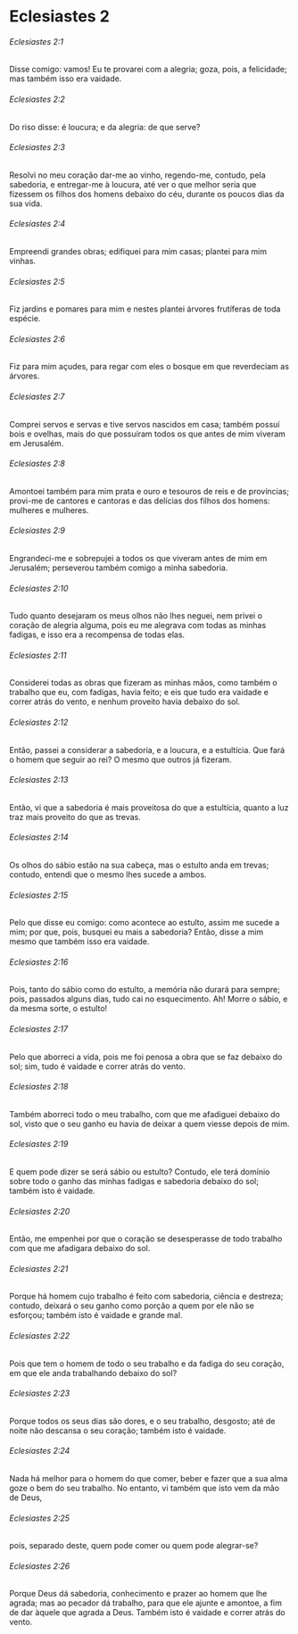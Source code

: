 # Eclesiastes 2

###### Eclesiastes 2:1

Disse comigo: vamos! Eu te provarei com a alegria; goza, pois, a felicidade; mas também isso era vaidade.

###### Eclesiastes 2:2

Do riso disse: é loucura; e da alegria: de que serve?

###### Eclesiastes 2:3

Resolvi no meu coração dar-me ao vinho, regendo-me, contudo, pela sabedoria, e entregar-me à loucura, até ver o que melhor seria que fizessem os filhos dos homens debaixo do céu, durante os poucos dias da sua vida.

###### Eclesiastes 2:4

Empreendi grandes obras; edifiquei para mim casas; plantei para mim vinhas.

###### Eclesiastes 2:5

Fiz jardins e pomares para mim e nestes plantei árvores frutíferas de toda espécie.

###### Eclesiastes 2:6

Fiz para mim açudes, para regar com eles o bosque em que reverdeciam as árvores.

###### Eclesiastes 2:7

Comprei servos e servas e tive servos nascidos em casa; também possuí bois e ovelhas, mais do que possuíram todos os que antes de mim viveram em Jerusalém.

###### Eclesiastes 2:8

Amontoei também para mim prata e ouro e tesouros de reis e de províncias; provi-me de cantores e cantoras e das delícias dos filhos dos homens: mulheres e mulheres.

###### Eclesiastes 2:9

Engrandeci-me e sobrepujei a todos os que viveram antes de mim em Jerusalém; perseverou também comigo a minha sabedoria.

###### Eclesiastes 2:10

Tudo quanto desejaram os meus olhos não lhes neguei, nem privei o coração de alegria alguma, pois eu me alegrava com todas as minhas fadigas, e isso era a recompensa de todas elas.

###### Eclesiastes 2:11

Considerei todas as obras que fizeram as minhas mãos, como também o trabalho que eu, com fadigas, havia feito; e eis que tudo era vaidade e correr atrás do vento, e nenhum proveito havia debaixo do sol.

###### Eclesiastes 2:12

Então, passei a considerar a sabedoria, e a loucura, e a estultícia. Que fará o homem que seguir ao rei? O mesmo que outros já fizeram.

###### Eclesiastes 2:13

Então, vi que a sabedoria é mais proveitosa do que a estultícia, quanto a luz traz mais proveito do que as trevas.

###### Eclesiastes 2:14

Os olhos do sábio estão na sua cabeça, mas o estulto anda em trevas; contudo, entendi que o mesmo lhes sucede a ambos.

###### Eclesiastes 2:15

Pelo que disse eu comigo: como acontece ao estulto, assim me sucede a mim; por que, pois, busquei eu mais a sabedoria? Então, disse a mim mesmo que também isso era vaidade.

###### Eclesiastes 2:16

Pois, tanto do sábio como do estulto, a memória não durará para sempre; pois, passados alguns dias, tudo cai no esquecimento. Ah! Morre o sábio, e da mesma sorte, o estulto!

###### Eclesiastes 2:17

Pelo que aborreci a vida, pois me foi penosa a obra que se faz debaixo do sol; sim, tudo é vaidade e correr atrás do vento.

###### Eclesiastes 2:18

Também aborreci todo o meu trabalho, com que me afadiguei debaixo do sol, visto que o seu ganho eu havia de deixar a quem viesse depois de mim.

###### Eclesiastes 2:19

E quem pode dizer se será sábio ou estulto? Contudo, ele terá domínio sobre todo o ganho das minhas fadigas e sabedoria debaixo do sol; também isto é vaidade.

###### Eclesiastes 2:20

Então, me empenhei por que o coração se desesperasse de todo trabalho com que me afadigara debaixo do sol.

###### Eclesiastes 2:21

Porque há homem cujo trabalho é feito com sabedoria, ciência e destreza; contudo, deixará o seu ganho como porção a quem por ele não se esforçou; também isto é vaidade e grande mal.

###### Eclesiastes 2:22

Pois que tem o homem de todo o seu trabalho e da fadiga do seu coração, em que ele anda trabalhando debaixo do sol?

###### Eclesiastes 2:23

Porque todos os seus dias são dores, e o seu trabalho, desgosto; até de noite não descansa o seu coração; também isto é vaidade.

###### Eclesiastes 2:24

Nada há melhor para o homem do que comer, beber e fazer que a sua alma goze o bem do seu trabalho. No entanto, vi também que isto vem da mão de Deus,

###### Eclesiastes 2:25

pois, separado deste, quem pode comer ou quem pode alegrar-se?

###### Eclesiastes 2:26

Porque Deus dá sabedoria, conhecimento e prazer ao homem que lhe agrada; mas ao pecador dá trabalho, para que ele ajunte e amontoe, a fim de dar àquele que agrada a Deus. Também isto é vaidade e correr atrás do vento.

